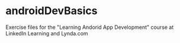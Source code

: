 # androidDevBasics
Exercise files for the "Learning Andorid App Development" course at LinkedIn Learning and Lynda.com 
